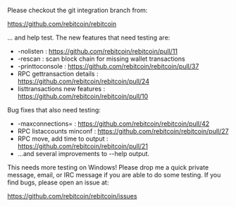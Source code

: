 Please checkout the git integration branch from:

https://github.com/rebitcoin/rebitcoin

... and help test.  The new features that need testing are:

* -nolisten : https://github.com/rebitcoin/rebitcoin/pull/11
* -rescan : scan block chain for missing wallet transactions
* -printtoconsole : https://github.com/rebitcoin/rebitcoin/pull/37
* RPC gettransaction details : https://github.com/rebitcoin/rebitcoin/pull/24
* listtransactions new features : https://github.com/rebitcoin/rebitcoin/pull/10

Bug fixes that also need testing:

* -maxconnections= : https://github.com/rebitcoin/rebitcoin/pull/42
* RPC listaccounts minconf : https://github.com/rebitcoin/rebitcoin/pull/27
* RPC move, add time to output : https://github.com/rebitcoin/rebitcoin/pull/21
* ...and several improvements to --help output.

This needs more testing on Windows!  Please drop me a quick private message, email, or IRC message if you are able to do some testing.  If you find bugs, please open an issue at:

https://github.com/rebitcoin/rebitcoin/issues
